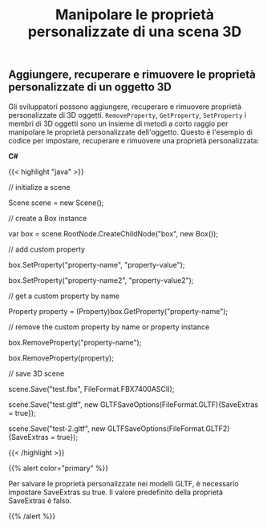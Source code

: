﻿---
title: Manipolare le proprietà personalizzate di una scena 3D
type: docs
weight: 80
url: /it/net/manipulate-custom-properties-of-a-3d-scene/
description: Gli sviluppatori possono aggiungere, recuperare e rimuovere proprietà personalizzate di 3D oggetti. I membri RemoveProperty, GetProperty, SetProperty di 3D oggetti sono un insieme di metodi a corto raggio per manipolare le proprietà personalizzate dell'oggetto.
---
## **Aggiungere, recuperare e rimuovere le proprietà personalizzate di un oggetto 3D**
Gli sviluppatori possono aggiungere, recuperare e rimuovere proprietà personalizzate di 3D oggetti. `RemoveProperty`, `GetProperty`, `SetProperty` i membri di 3D oggetti sono un insieme di metodi a corto raggio per manipolare le proprietà personalizzate dell'oggetto. Questo è l'esempio di codice per impostare, recuperare e rimuovere una proprietà personalizzata:

**C#**

{{< highlight "java" >}}

 // initialize a scene 

Scene scene = new Scene();

// create a Box instance

var box = scene.RootNode.CreateChildNode("box", new Box());

// add custom property

box.SetProperty("property-name", "property-value");

box.SetProperty("property-name2", "property-value2");

// get a custom property by name

Property property = (Property)box.GetProperty("property-name");

// remove the custom property by name or property instance

box.RemoveProperty("property-name");

box.RemoveProperty(property);

// save 3D scene

scene.Save("test.fbx", FileFormat.FBX7400ASCII);

scene.Save("test.gltf", new GLTFSaveOptions(FileFormat.GLTF){SaveExtras = true});

scene.Save("test-2.gltf", new GLTFSaveOptions(FileFormat.GLTF2){SaveExtras = true});

{{< /highlight >}}

{{% alert color="primary" %}} 

Per salvare le proprietà personalizzate nei modelli GLTF, è necessario impostare SaveExtras su true. Il valore predefinito della proprietà SaveExtras è falso.

{{% /alert %}}
